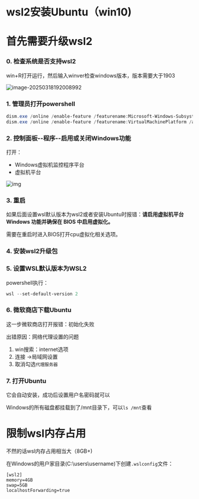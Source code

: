 # wsl2安装Ubuntu（win10)

[知乎]: https://zhuanlan.zhihu.com/p/584398122	"win10下wsl2安装图形化界面Ubuntu"

# 首先需要升级wsl2

### 0. 检查系统是否支持wsl2

win+R打开运行，然后输入winver检查windows版本，版本需要大于1903

![image-20250318192008992](C:\Users\10133\AppData\Roaming\Typora\typora-user-images\image-20250318192008992.png)

### 1. 管理员打开powershell

```powershell
dism.exe /online /enable-feature /featurename:Microsoft-Windows-Subsystem-Linux /all /norestart
dism.exe /online /enable-feature /featurename:VirtualMachinePlatform /all /norestart
```

### 2. 控制面板--程序--启用或关闭Windows功能

打开：

- Windows虚拟机监控程序平台
- 虚拟机平台

![img](https://pica.zhimg.com/v2-4021b5ad8a82214202af9b7d22cf3526_1440w.jpg)

### 3. 重启

如果后面设置wsl默认版本为wsl2或者安装Ubuntu时报错：**请启用虚拟机平台 Windows 功能并确保在 BIOS 中启用虚拟化。**

需要在重启时进入BIOS打开cpu虚拟化相关选项。

### 4. 安装wsl2升级包

[下载链接]:https://link.zhihu.com/?target=https%3A//wslstorestorage.blob.core.windows.net/wslblob/wsl_update_x64.msi

### 5. 设置WSL默认版本为WSL2

powershell执行：
```powershell
wsl --set-default-version 2
```

### 6. 微软商店下载Ubuntu

这一步微软商店打开报错：初始化失败

出错原因：网络代理设置的问题

1. win搜索：internet选项
2. 连接 ->局域网设置
3. 取消勾选`代理服务器`

### 7. 打开Ubuntu

它会自动安装，成功后设置用户名密码就可以

Windows的所有磁盘都挂载到了/mnt目录下，可以`ls /mnt`查看



# 限制wsl内存占用

不然的话wsl内存占用相当大（8GB+)

在Windows的用户家目录(C:\users\username)下创建`.wslconfig`文件：

```
[wsl2]
memory=4GB
swap=5GB
localhostForwarding=true
```

